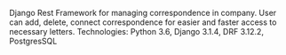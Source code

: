 Django Rest Framework for managing correspondence in company. 
User can add, delete, connect correspondence for easier and faster access to necessary letters.
Technologies: Python 3.6, Django 3.1.4, DRF 3.12.2, PostgresSQL
